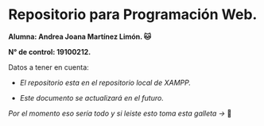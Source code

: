 # Repositorio para Programación Web.
**Alumna: Andrea Joana Martínez Limón. 🐱**

**N° de control: 19100212.**

Datos a tener en cuenta:

* *El repositorio esta en el repositorio local de XAMPP.*

* *Este documento se actualizará en el futuro.*

*Por el momento eso sería todo y si leiste esto
toma esta galleta ->* 🍪